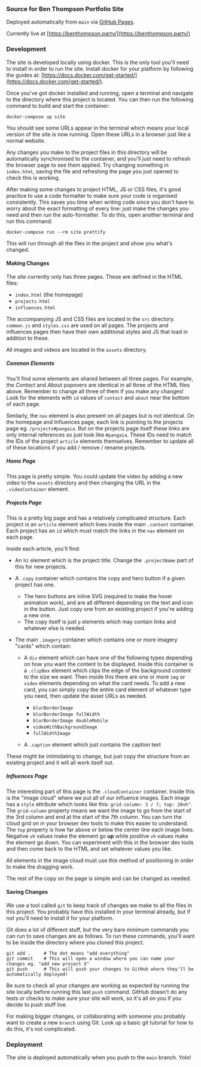 ### Source for Ben Thompson Portfolio Site

Deployed automatically from `main` via [GitHub Pages](https://pages.github.com/).

Currently live at [https://benthompson.party/](https://benthompson.party/)

### Development

The site is developed locally using docker. This is the only tool you'll need to install
in order to run the site. Install docker for your platform by following the guides at:
[https://docs.docker.com/get-started/](https://docs.docker.com/get-started/).

Once you've got docker installed and running, open a terminal and navigate to the directory
where this project is located. You can then run the following command to build and start the
container:

```shell
docker-compose up site
```

You should see some URLs appear in the terminal which means your local version of the site is
now running. Open these URLs in a browser just like a normal website.

Any changes you make to the project files in this directory will be automatically synchronised
to the container, and you'll just need to refresh the browser page to see them applied. Try
changing something in `index.html`, saving the file and refreshing the page you just opened to
check this is working.

After making some changes to project HTML, JS or CSS files, it's good practice to use a code
formatter to make sure your code is organised consistently. This saves you time when writing
code since you don't have to worry about the exact formatting of every line: just make the
changes you need and then run the auto-formatter. To do this, open another terminal and run
this command:

```shell
docker-compose run --rm site prettify
```

This will run through all the files in the project and show you what's changed.

#### Making Changes

The site currently only has three pages. These are defined in the HTML files:

- `index.html` (the homepage)
- `projects.html`
- `influences.html`

The accompanying JS and CSS files are located in the `src` directory. `common.js`
and `styles.css` are used on all pages. The projects and influences pages then have
their own additional styles and JS that load in addition to these.

All images and videos are located in the `assets` directory.

##### Common Elements

You'll find some elements are shared between all three pages. For example, the _Contact_
and _About_ popovers are identical in all three of the HTML files above. Remember to change
all three of them if you make any changes! Look for the elements with `id` values of `contact`
and `about` near the bottom of each page.

Similarly, the `nav` element is also present on all pages but is not identical. On the homepage
and Influences page, each link is pointing to the projects page eg. `/projects#pangaia`. But on
the projects page itself these links are only internal references so just look like `#pangaia`.
These IDs need to match the IDs of the project `article` elements themselves. Remember to update
all of these locations if you add / remove / rename projects.

##### Home Page

This page is pretty simple. You could update the video by adding a new video to the `assets`
directory and then changing the URL in the `.videoContainer` element.

##### Projects Page

This is a pretty big page and has a relatively complicated structure. Each project is an
`article` element which lives inside the main `.content` container. Each project has an `id`
which must match the links in the `nav` element on each page.

Inside each article, you'll find:

- An `h1` element which is the project title. Change the `.projectName` part of this for new
  projects.
- A `.copy` container which contains the copy and hero button if a given project has one.
  - The hero buttons are inline SVG (required to make the hover animation work), and are all different
    depending on the text and icon in the button. Just copy one from an existing project if you're
    adding a new one.
  - The copy itself is just `p` elements which may contain links and whatever else is needed.
- The main `.imagery` container which contains one or more imagery "cards" which contain:

  - A `div` element which can have one of the following types depending on how you want the content
    to be displayed. Inside this container is a `.clipBox` element which clips the edge of the background
    content to the size we want. Then inside this there are one or more `img` or `video` elements depending
    on what the card needs. To add a new card, you can simply copy the entire card element of whatever type
    you need, then update the asset URLs as needed.

    - `blurBorderImage`
    - `blurBorderImage fullWidth`
    - `blurBorderImage doubleMobile`
    - `videoWithBackgroundImage`
    - `fullWidthImage`

  - A `.caption` element which just contains the caption text

These might be intimidating to change, but just copy the structure from an existing project and it will all
work itself out.

##### Influences Page

The interesting part of this page is the `.cloudContainer` container. Inside this is the "image cloud" where
we put all of our influence images. Each image has a `style` attribute which looks like this:
`grid-column: 3 / 7; top: 20vh"`. The `grid-column` property means we want the image to go from the start of the 3rd
column and end at the start of the 7th column. You can turn the cloud grid on in your browser dev tools to make this
easier to understand. The `top` property is how far above or below the center line each image lives. Negative `vh`
values make the element go **up** while positive `vh` values make the element go down. You can experiment with this
in the browser dev tools and then come back to the HTML and set whatever values you like.

All elements in the image cloud must use this method of positioning in order to make the dragging work.

The rest of the copy on the page is simple and can be changed as needed.

#### Saving Changes

We use a tool called `git` to keep track of changes we make to all the files in this project. You probably
have this installed in your terminal already, but if not you'll need to install it for your platform.

Git does a lot of different stuff, but the very bare minimum commands you can run to save changes are as follows.
To run these commands, you'll want to be inside the directory where you cloned this project.

```shell
git add .     # The dot means "add everything"
git commit    # This will open a window where you can name your changes eg. "add new project X"
git push      # This will push your changes to GitHub where they'll be automatically deployed!
```

Be sure to check all your changes are working as expected by running the site locally before running this last
`push` command. GitHub doesn't do any tests or checks to make sure your site will work, so it's all on you if
you decide to push stuff live.

For making bigger changes, or collaborating with someone you probably want to create a new `branch` using Git.
Look up a basic git tutorial for how to do this, it's not complicated.

### Deployment

The site is deployed automatically when you push to the `main` branch. Yolo!
